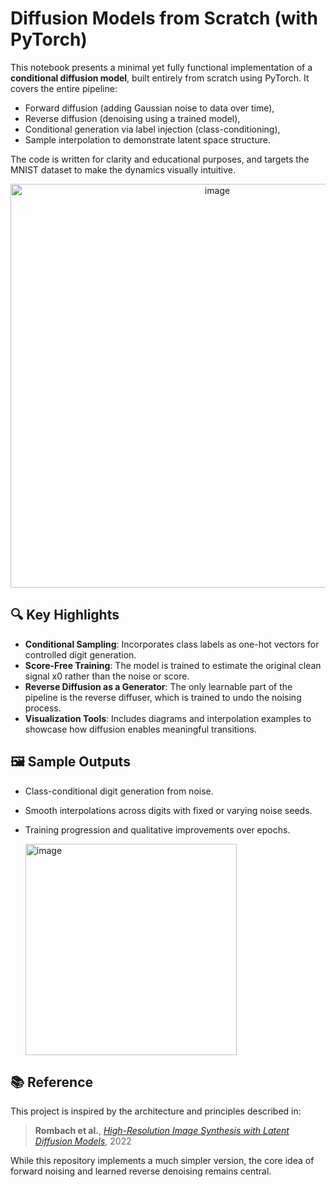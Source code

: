 # Diffusion Models from Scratch (with PyTorch)

This notebook presents a minimal yet fully functional implementation of a **conditional diffusion model**, built entirely from scratch using PyTorch. It covers the entire pipeline:

- Forward diffusion (adding Gaussian noise to data over time),
- Reverse diffusion (denoising using a trained model),
- Conditional generation via label injection (class-conditioning),
- Sample interpolation to demonstrate latent space structure.

The code is written for clarity and educational purposes, and targets the MNIST dataset to make the dynamics visually intuitive.


<p align="center">
  <img width="646" alt="image" src="https://github.com/user-attachments/assets/08a60686-79b4-44d9-8d7f-51d77e711e10" />
</p>


## 🔍 Key Highlights

- **Conditional Sampling**: Incorporates class labels as one-hot vectors for controlled digit generation.
- **Score-Free Training**: The model is trained to estimate the original clean signal x0 rather than the noise or score.
- **Reverse Diffusion as a Generator**: The only learnable part of the pipeline is the reverse diffuser, which is trained to undo the noising process.
- **Visualization Tools**: Includes diagrams and interpolation examples to showcase how diffusion enables meaningful transitions.

## 🖼️ Sample Outputs

- Class-conditional digit generation from noise.
- Smooth interpolations across digits with fixed or varying noise seeds.
- Training progression and qualitative improvements over epochs.

  <img width="338" alt="image" src="https://github.com/user-attachments/assets/656c22c4-16c9-4602-bf4f-c2d9eac1724a" />

## 📚 Reference

This project is inspired by the architecture and principles described in:

> **Rombach et al.**, [*High-Resolution Image Synthesis with Latent Diffusion Models*](https://arxiv.org/abs/2112.10752), 2022

While this repository implements a much simpler version, the core idea of forward noising and learned reverse denoising remains central.
